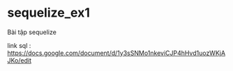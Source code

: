 # sequelize_ex1

Bài tập sequelize

link sql :
https://docs.google.com/document/d/1y3sSNMo1nkeviCJP4hHvd1uozWKjAJKo/edit
